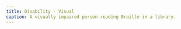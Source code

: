 ```yaml
---
title: Disability - Visual
caption: A visually impaired person reading Braille in a library.
---
```

